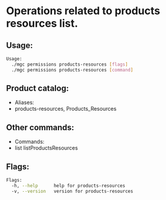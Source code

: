 # Operations related to products resources list.

## Usage:
```bash
Usage:
  ./mgc permissions products-resources [flags]
  ./mgc permissions products-resources [command]
```

## Product catalog:
- Aliases:
- products-resources, Products_Resources

## Other commands:
- Commands:
- list        listProductsResources

## Flags:
```bash
Flags:
  -h, --help      help for products-resources
  -v, --version   version for products-resources
```

